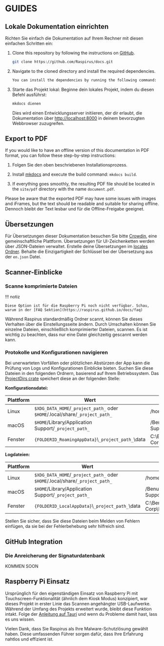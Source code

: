 # GUIDES

## Lokale Dokumentation einrichten

Richten Sie einfach die Dokumentation auf Ihrem Rechner mit diesen einfachen Schritten ein:

1. Clone this repository by following the instructions on [GitHub](https://docs.github.com/en/repositories/creating-and-managing-repositories/cloning-a-repository).

   ```bash
   git clone https://github.com/Raspirus/docs.git
   ```

2. Navigate to the cloned directory and install the required dependencies.

   ```bash
   You can install the dependencies by running the following command: `pip install -r requirements.txt`.
   ```

3. Starte das Projekt lokal:
   Beginne dein lokales Projekt, indem du diesen Befehl ausführst:

   ```bash
   mkdocs dienen
   ```

   Dies wird einen Entwicklungsserver initiieren, der dir erlaubt, die Dokumentation über [http://localhost:8000](http://localhost:8000) in deinem bevorzugten Webbrowser zuzugreifen.

## Export to PDF

If you would like to have an offline version of this documentation in PDF format, you can follow these step-by-step instructions:

1. Folgen Sie den oben beschriebenen Installationsprozess.

2. Install [mkdocs](https://www.mkdocs.org/user-guide/installation/) and execute the build command: `mkdocs build`.

3. If everything goes smoothly, the resulting PDF file should be located in the `site/pdf` directory with the name `document.pdf`.

Please be aware that the exported PDF may have some issues with images and iFrames, but the text should be readable and suitable for sharing offline. Dennoch bleibt der Text lesbar und für die Offline-Freigabe geeignet.

## Übersetzungen

Für Übersetzungen dieser Dokumentation besuchen Sie bitte [Crowdin](https://crowdin.com/project/raspirus), eine gemeinschaftliche Plattform. Übersetzungen für UI-Zeichenketten werden über JSON-Dateien verwaltet. Erstelle deine Übersetzungen im [locales Ordner](https://github.com/Raspirus/Raspirus/tree/main/public%2Flocales). Behalte die Einzigartigkeit der Schlüssel bei der Übersetzung aus der `en.json` Datei.

## Scanner-Einblicke

### Scanne komprimierte Dateien

!!! notiz

```
Diese Option ist für die Raspberry Pi noch nicht verfügbar. Schau, warum in der [FAQ Sektion](https://raspirus.github.io/docs/faq)
```

Während Raspirus standardmäßig Ordner scannt, können Sie dieses Verhalten über die Einstellungsseite ändern. Durch Umschalten können Sie einzelne Dateien, einschließlich komprimierter Dateien, scannen. Es ist wichtig zu beachten, dass nur eine Datei gleichzeitig gescannt werden kann.

### Protokolle und Konfigurationen navigieren

Bei unerwarteten Vorfällen oder plötzlichen Abstürzen der App kann die Prüfung von Logs und Konfigurationen Einblicke bieten. Suchen Sie diese Dateien in den folgenden Ordnern, basierend auf Ihrem Betriebssystem. Das [ProjectDirs crate](https://docs.rs/directories-next/latest/directories_next/struct.ProjectDirs.html) speichert diese an der folgenden Stelle:

**Konfigurationsdatei:**

| Plattform | Wert                                                                         | Beispiel                                                         |
| --------- | ---------------------------------------------------------------------------- | ---------------------------------------------------------------- |
| Linux     | `$XDG_DATA_HOME`/`_project_path_` oder `$HOME`/.local/share/`_project_path_` | /home/alice/.local/share/barapp                                  |
| macOS     | `$HOME`/Library/Application Support/`_project_path_`                         | /Benutzer/Alice/Library/Application Support/com.Foo-Corp.Bar-App |
| Fenster   | `{FOLDERID_RoamingAppData}`\\`_project_path_`\data                           | C:\Benutzer\Alice\AppData\Roaming\Foo Corp\Bar App\data          |

**Logdateien:**

| Plattform | Wert                                                                         | Beispiel                                                         |
| --------- | ---------------------------------------------------------------------------- | ---------------------------------------------------------------- |
| Linux     | `$XDG_DATA_HOME`/`_project_path_` oder `$HOME`/.local/share/`_project_path_` | /home/alice/.local/share/barapp                                  |
| macOS     | `$HOME`/Library/Application Support/`_project_path_`                         | /Benutzer/Alice/Library/Application Support/com.Foo-Corp.Bar-App |
| Fenster   | `{FOLDERID_LocalAppData}`\\`_project_path_`\data                             | C:\Benutzer\Alice\AppData\Local\Foo Corp\Bar App\data            |

Stellen Sie sicher, dass Sie diese Dateien beim Melden von Fehlern einfügen, da sie bei der Fehlerbehebung sehr hilfreich sind.

## GitHub Integration

### Die Anreicherung der Signaturdatenbank

KOMMEN SOON

## Raspberry Pi Einsatz

Ursprünglich für den eigenständigen Einsatz von Raspberry Pi mit Touchscreen-Funktionalität (ähnlich dem Kiosk Modus) konzipiert, war dieses Projekt in erster Linie das Scannen angehängter USB-Laufwerke. Während der Umfang des Projekts erweitert wurde, bleibt diese Funktion intakt. Folge der [Anleitung auf Tauri](https://tauri.app/v1/guides/building/linux#manual-compilation) und wenn du Probleme damit hast, lass es uns wissen.

Vielen Dank, dass Sie Raspirus als Ihre Malware-Schutzlösung gewählt haben. Diese umfassenden Führer sorgen dafür, dass Ihre Erfahrung nahtlos und effizient ist.

